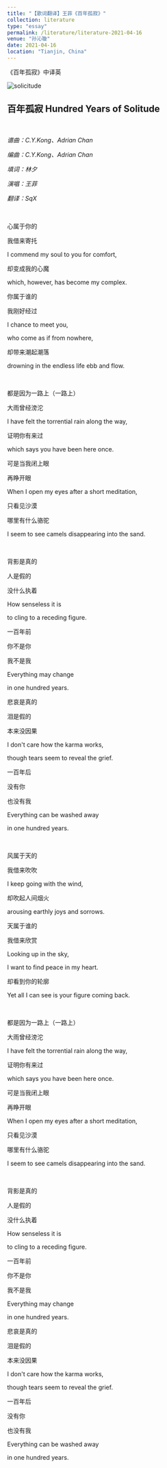 ```yaml
---
title: "【歌词翻译】王菲《百年孤寂》"
collection: literature
type: "essay"
permalink: /literature/literature-2021-04-16
venue: "孙沁璇"
date: 2021-04-16
location: "Tianjin, China"
---
```


《百年孤寂》中译英

![solicitude](https://sunqinxuan.github.io/images/literature-2021-04-16-img1.webp)

## 百年孤寂  Hundred Years of Solitude

<br>

*谱曲：C.Y.Kong、Adrian Chan*

*编曲：C.Y.Kong、Adrian Chan*

*填词：林夕*

*演唱：王菲*

*翻译：SqX*

<br>

心属于你的

我借来寄托

I commend my soul to you for comfort,

却变成我的心魔

which, however, has become my complex.

你属于谁的

我刚好经过

I chance to meet you, 

who come as if from nowhere,

却带来潮起潮落

drowning in the endless life ebb and flow.

<br>

都是因为一路上（一路上）

大雨曾经滂沱

I have felt the torrential rain along the way,

证明你有来过

which says you have been here once.

可是当我闭上眼

再睁开眼

When I open my eyes after a short meditation, 

只看见沙漠

哪里有什么骆驼

I seem to see camels disappearing into the sand.

<br>

背影是真的

人是假的

没什么执着

How senseless it is 

to cling to a receding figure.

一百年前

你不是你

我不是我

Everything may change 

in one hundred years.

悲哀是真的

泪是假的

本来没因果

I don't care how the karma works,

though tears seem to reveal the grief.

一百年后

没有你

也没有我

Everything can be washed away

in one hundred years.

<br>

风属于天的 

我借来吹吹 

I keep going with the wind,

却吹起人间烟火

arousing earthly joys and sorrows.

天属于谁的 

我借来欣赏 

Looking up in the sky,

I want to find peace in my heart.

却看到你的轮廓

Yet all I can see is your figure coming back.

<br>

都是因为一路上（一路上）

大雨曾经滂沱 

I have felt the torrential rain along the way,

证明你有来过

which says you have been here once.

可是当我闭上眼 

再睁开眼

When I open my eyes after a short meditation, 

只看见沙漠 

哪里有什么骆驼

I seem to see camels disappearing into the sand.

<br>

背影是真的 

人是假的 

没什么执着

How senseless it is 

to cling to a receding figure.

一百年前 

你不是你 

我不是我

Everything may change 

in one hundred years.

悲哀是真的 

泪是假的 

本来没因果

I don't care how the karma works,

though tears seem to reveal the grief.

一百年后 

没有你 

也没有我

Everything can be washed away

in one hundred years.
